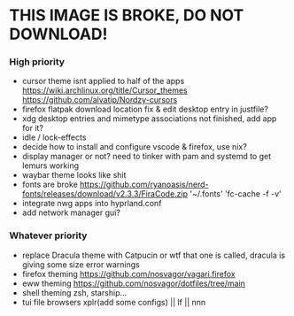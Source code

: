 # THIS IMAGE IS BROKE, DO NOT DOWNLOAD!

### High priority
- cursor theme isnt applied to half of the apps  https://wiki.archlinux.org/title/Cursor_themes https://github.com/alvatip/Nordzy-cursors
- firefox flatpak download location fix & edit desktop entry in justfile?
- xdg desktop entries and mimetype associations not finished, add app for it?
- idle / lock-effects
- decide how to install and configure vscode & firefox, use nix?
- display manager or not? need to tinker with pam and systemd to get lemurs working
- waybar theme looks like shit
- fonts are broke https://github.com/ryanoasis/nerd-fonts/releases/download/v2.3.3/FiraCode.zip   '~/.fonts'     'fc-cache -f -v'
- integrate nwg apps into hyprland.conf
- add network manager gui?

### Whatever priority
- replace Dracula theme with Catpucin or wtf that one is called, dracula is giving some size error warnings
- firefox theming https://github.com/nosvagor/vagari.firefox
- eww theming https://github.com/nosvagor/dotfiles/tree/main
- shell theming zsh, starship...
- tui file browsers xplr(add some configs) || lf || nnn

